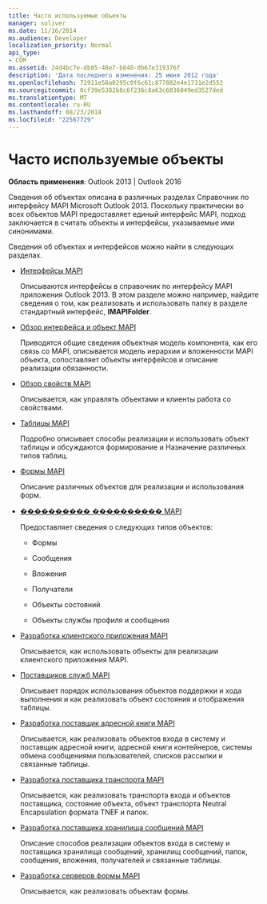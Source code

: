```yaml
---
title: Часто используемые объекты
manager: soliver
ms.date: 11/16/2014
ms.audience: Developer
localization_priority: Normal
api_type:
- COM
ms.assetid: 24d4bc7e-db85-48e7-b840-0b67e319376f
description: 'Дата последнего изменения: 25 июня 2012 года'
ms.openlocfilehash: 72911e58a0295c0f6c61c877882e4e1731e2d552
ms.sourcegitcommit: 0cf39e5382b8c6f236c8a63c6036849ed3527ded
ms.translationtype: MT
ms.contentlocale: ru-RU
ms.lasthandoff: 08/23/2018
ms.locfileid: "22567729"
---
```

# <a name="commonly-used-objects"></a>Часто используемые объекты

  
  
**Область применения**: Outlook 2013 | Outlook 2016 
  
Сведения об объектах описана в различных разделах Справочник по интерфейсу MAPI Microsoft Outlook 2013. Поскольку практически во всех объектов MAPI предоставляет единый интерфейс MAPI, подход заключается в считать объекты и интерфейсы, указываемые ими синонимами.
  
Сведения об объектах и интерфейсов можно найти в следующих разделах.
  
- [Интерфейсы MAPI](mapi-interfaces.md)
    
    Описываются интерфейсы в справочник по интерфейсу MAPI приложения Outlook 2013. В этом разделе можно например, найдите сведения о том, как реализовать и использовать папку в разделе стандартный интерфейс, **IMAPIFolder**.
    
- [Обзор интерфейса и объект MAPI](mapi-object-and-interface-overview.md)
    
    Приводятся общие сведения объектная модель компонента, как его связь со MAPI, описывается модель иерархии и вложенности MAPI объекта, сопоставляет объекты интерфейсов и описание реализации обязанности.
    
- [Обзор свойств MAPI](mapi-property-overview.md)
    
    Описывается, как управлять объектами и клиенты работа со свойствами.
    
- [Таблицы MAPI](mapi-tables.md)
    
    Подробно описывает способы реализации и использовать объект таблицы и обсуждаются формирование и Назначение различных типов таблиц.
    
- [Формы MAPI](mapi-forms.md)
    
    Описание различных объектов для реализации и использования форм.
    
- [���������� ���������� MAPI](mapi-application-development.md)
    
    Предоставляет сведения о следующих типов объектов:
    
  - Формы
    
  - Сообщения
    
  - Вложения
    
  - Получатели
    
  - Объекты состояний
    
  - Объекты службы профиля и сообщения
    
- [Разработка клиентского приложения MAPI](developing-a-mapi-client-application.md)
    
    Описывается, как использовать объекты для реализации клиентского приложения MAPI.
    
- [Поставщиков служб MAPI](mapi-service-providers.md)
    
    Описывает порядок использования объектов поддержки и хода выполнения и как реализовать объект состояния и отображения таблицы.
    
- [Разработка поставщик адресной книги MAPI](developing-a-mapi-address-book-provider.md)
    
    Описывается, как реализовать объектов входа в систему и поставщик адресной книги, адресной книги контейнеров, системы обмена сообщениями пользователей, списков рассылки и связанные таблицы.
    
- [Разработка поставщика транспорта MAPI](developing-a-mapi-transport-provider.md)
    
    Описывается, как реализовать транспорта входа и объектов поставщика, состояние объекта, объект транспорта Neutral Encapsulation формата TNEF и папок.
    
- [Разработка поставщика хранилища сообщений MAPI](developing-a-mapi-message-store-provider.md)
    
    Описание способов реализации объектов входа в систему и поставщика хранилища сообщений, хранилищ сообщений, папок, сообщения, вложения, получателей и связанные таблицы.
    
- [Разработка серверов формы MAPI](developing-mapi-form-servers.md)
    
    Описывается, как реализовать объектам формы.
    


